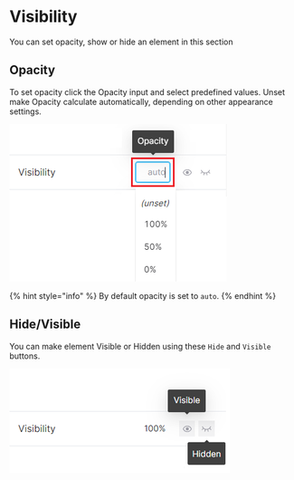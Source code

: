 # Visibility

You can set opacity, show or hide an element in this section

## Opacity

To set opacity click the Opacity input and select predefined values. Unset make Opacity calculate automatically, depending on other appearance settings.

<img src="../.gitbook/assets/image (7) (1).png" alt="" data-size="original">

{% hint style="info" %}
By default opacity is set to `auto`.
{% endhint %}

## Hide/Visible

You can make element Visible or Hidden using these `Hide` and `Visible` buttons.

<img src="../.gitbook/assets/image (6) (1).png" alt="" data-size="original">

